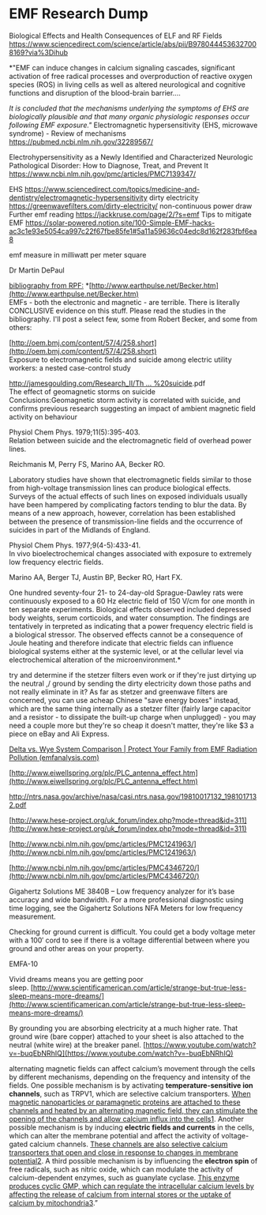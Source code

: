 # EMF Research Dump

Biological Effects and Health Consequences of ELF and RF Fields https://www.sciencedirect.com/science/article/abs/pii/B9780444536327008169?via%3Dihub

*"EMF can induce changes in calcium signaling cascades, significant activation of free radical processes and overproduction of reactive oxygen species (ROS) in living cells as well as altered neurological and cognitive functions and disruption of the blood-brain barrier....

*It is concluded that the mechanisms underlying the symptoms of EHS are biologically plausible and that many organic physiologic responses occur following EMF exposure."* Electromagnetic hypersensitivity (EHS, microwave syndrome) - Review of mechanisms https://pubmed.ncbi.nlm.nih.gov/32289567/

Electrohypersensitivity as a Newly Identified and Characterized Neurologic Pathological Disorder: How to Diagnose, Treat, and Prevent It https://www.ncbi.nlm.nih.gov/pmc/articles/PMC7139347/

EHS https://www.sciencedirect.com/topics/medicine-and-dentistry/electromagnetic-hypersensitivity
dirty electricity https://greenwavefilters.com/dirty-electricity/ non-continuous power draw
Further emf reading https://jackkruse.com/page/2/?s=emf
Tips to mitigate EMF  https://solar-powered.notion.site/100-Simple-EMF-hacks-ac3c1e93e5054ca997c22f67fbe85fe1#5a11a59636c04edc8d162f283fbf6ea8


emf measure in milliwatt per meter square

Dr Martin DePaul

[bibliography from RPF:](https://raypeatforum.com/community/threads/if-wifi-and-cell-phone-radiation-are-safe.1522/#post-28370)
*[http://www.earthpulse.net/Becker.htm](http://www.earthpulse.net/Becker.htm)  
EMFs - both the electronic and magnetic - are terrible. There is literally CONCLUSIVE evidence on this stuff. Please read the studies in the bibliography. I'll post a select few, some from Robert Becker, and some from others:  
  
[http://oem.bmj.com/content/57/4/258.short](http://oem.bmj.com/content/57/4/258.short)  
Exposure to electromagnetic fields and suicide among electric utility workers: a nested case-control study  
  
[http://jamesgoulding.com/Research_II/Th ... %20suicide](http://jamesgoulding.com/Research_II/The%20Sun/Sun%20(The%20effect%20of%20geomagnetic%20storms%20on%20suicide)).pdf  
The effect of geomagnetic storms on suicide  
Conclusions:Geomagnetic storm activity is correlated with suicide, and confirms previous research suggesting an impact of ambient magnetic field activity on behaviour  
  
Physiol Chem Phys. 1979;11(5):395-403.  
Relation between suicide and the electromagnetic field of overhead power lines.  
  
Reichmanis M, Perry FS, Marino AA, Becker RO.  
  
Laboratory studies have shown that electromagnetic fields similar to those from high-voltage transmission lines can produce biological effects. Surveys of the actual effects of such lines on exposed individuals usually have been hampered by complicating factors tending to blur the data. By means of a new approach, however, correlation has been established between the presence of transmission-line fields and the occurrence of suicides in part of the Midlands of England.  
  
Physiol Chem Phys. 1977;9(4-5):433-41.  
In vivo bioelectrochemical changes associated with exposure to extremely low frequency electric fields.  
  
Marino AA, Berger TJ, Austin BP, Becker RO, Hart FX.  
  
One hundred seventy-four 21- to 24-day-old Sprague-Dawley rats were continuously exposed to a 60 Hz electric field of 150 V/cm for one month in ten separate experiments. Biological effects observed included depressed body weights, serum corticoids, and water consumption. The findings are tentatively in terpreted as indicating that a power frequency electric field is a biological stressor. The observed effects cannot be a consequence of Joule heating and therefore indicate that electric fields can influence biological systems either at the systemic level, or at the cellular level via electrochemical alteration of the microenvironment.*


try and determine if the stetzer filters even work or if they're just dirtying up the neutral ,/ ground by sending the dirty electricity down those paths and not really eliminate in it? As far as stetzer and greenwave filters are concerned, you can use acheap Chinese "save energy boxes" instead, which are the same thing internally as a stetzer filter (fairly large capacitor and a resistor - to dissipate the built-up charge when unplugged) - you may need a couple more but they're so cheap it doesn't matter, they're like $3 a piece on eBay and Ali Express.

[Delta vs. Wye System Comparison | Protect Your Family from EMF Radiation Pollution (emfanalysis.com)](https://www.emfanalysis.com/delta-wye-comparison/) 

[http://www.eiwellspring.org/plc/PLC_antenna_effect.htm](http://www.eiwellspring.org/plc/PLC_antenna_effect.htm)

http://ntrs.nasa.gov/archive/nasa/casi.ntrs.nasa.gov/19810017132_1981017132.pdf

[http://www.hese-project.org/uk_forum/index.php?mode=thread&id=311](http://www.hese-project.org/uk_forum/index.php?mode=thread&id=311)

[http://www.ncbi.nlm.nih.gov/pmc/articles/PMC1241963/](http://www.ncbi.nlm.nih.gov/pmc/articles/PMC1241963/)

[http://www.ncbi.nlm.nih.gov/pmc/articles/PMC4346720/](http://www.ncbi.nlm.nih.gov/pmc/articles/PMC4346720/)

Gigahertz Solutions ME 3840B – Low frequency analyzer for it’s base accuracy and wide bandwidth. For a more professional diagnostic using time logging, see the Gigahertz Solutions NFA Meters for low frequency measurement.

Checking for ground current is difficult. You could get a body voltage meter with a 100′ cord to see if there is a voltage differential between where you ground and other areas on your property.

EMFA-10 

Vivid dreams means you are getting poor sleep. [http://www.scientificamerican.com/article/strange-but-true-less-sleep-means-more-dreams/](http://www.scientificamerican.com/article/strange-but-true-less-sleep-means-more-dreams/)

By grounding you are absorbing electricity at a much higher rate. That ground wire (bare copper) attached to your sheet is also attached to the neutral (white wire) at the breaker panel. [https://www.youtube.com/watch?v=-buqEbNRhIQ](https://www.youtube.com/watch?v=-buqEbNRhIQ)

alternating magnetic fields can affect calcium’s movement through the cells by different mechanisms, depending on the frequency and intensity of the fields. One possible mechanism is by activating **temperature-sensitive ion channels**, such as TRPV1, which are selective calcium transporters. [When magnetic nanoparticles or paramagnetic proteins are attached to these channels and heated by an alternating magnetic field, they can stimulate the opening of the channels and allow calcium influx into the cells](https://en.wikipedia.org/wiki/Magnetogenetics)[1](https://en.wikipedia.org/wiki/Magnetogenetics). Another possible mechanism is by inducing **electric fields and currents** in the cells, which can alter the membrane potential and affect the activity of voltage-gated calcium channels. [These channels are also selective calcium transporters that open and close in response to changes in membrane potential](https://www.sciencedirect.com/science/article/pii/S0142961218301170)[2](https://www.sciencedirect.com/science/article/pii/S0142961218301170). A third possible mechanism is by influencing the **electron spin** of free radicals, such as nitric oxide, which can modulate the activity of calcium-dependent enzymes, such as guanylate cyclase. [This enzyme produces cyclic GMP, which can regulate the intracellular calcium levels by affecting the release of calcium from internal stores or the uptake of calcium by mitochondria](https://bmcplantbiol.biomedcentral.com/articles/10.1186/1471-2229-9-47)[3](https://bmcplantbiol.biomedcentral.com/articles/10.1186/1471-2229-9-47).”